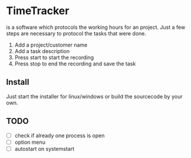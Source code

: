 # TimeTracker
is a software which protocols the working hours for an project. Just a few steps are necessary to protocol the tasks that were done.

1. Add a project/customer name
2. Add a task description
3. Press start to start the recording
4. Press stop to end the recording and save the task

## Install
Just start the installer for linux/windows or build the sourcecode by your own.

## TODO
- [ ] check if already one process is open
- [ ] option menu
- [ ] autostart on systemstart